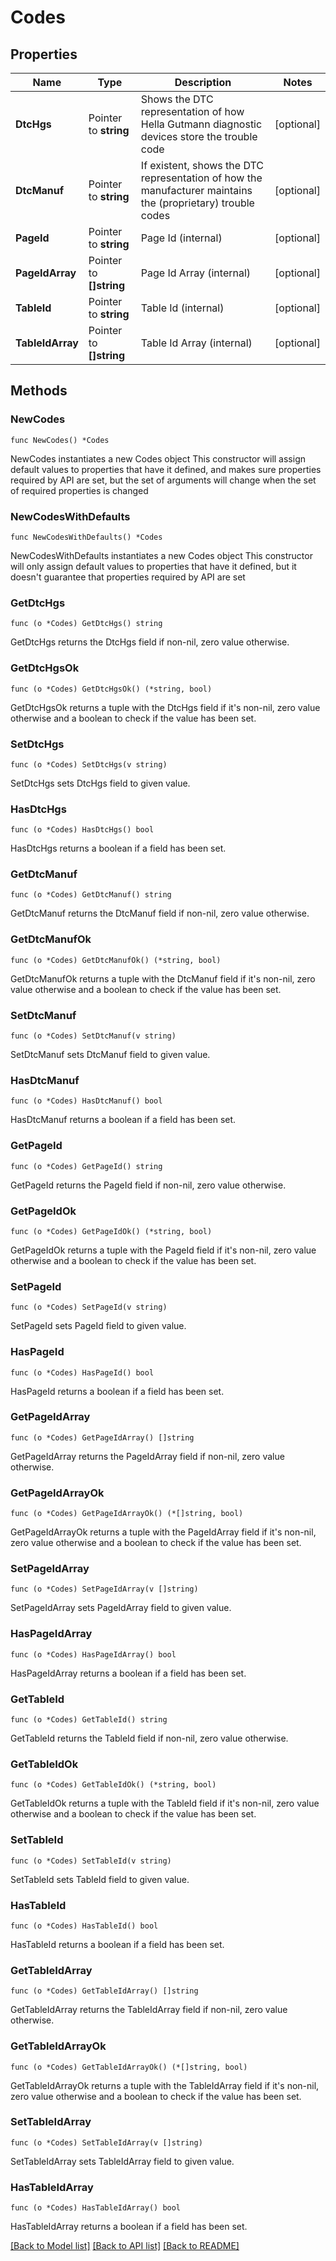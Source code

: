 # Codes

## Properties

Name | Type | Description | Notes
------------ | ------------- | ------------- | -------------
**DtcHgs** | Pointer to **string** | Shows the DTC representation of how Hella Gutmann diagnostic devices store the trouble code | [optional] 
**DtcManuf** | Pointer to **string** | If existent, shows the DTC representation of how the manufacturer maintains the (proprietary) trouble codes | [optional] 
**PageId** | Pointer to **string** | Page Id (internal) | [optional] 
**PageIdArray** | Pointer to **[]string** | Page Id Array (internal) | [optional] 
**TableId** | Pointer to **string** | Table Id (internal) | [optional] 
**TableIdArray** | Pointer to **[]string** | Table Id Array (internal) | [optional] 

## Methods

### NewCodes

`func NewCodes() *Codes`

NewCodes instantiates a new Codes object
This constructor will assign default values to properties that have it defined,
and makes sure properties required by API are set, but the set of arguments
will change when the set of required properties is changed

### NewCodesWithDefaults

`func NewCodesWithDefaults() *Codes`

NewCodesWithDefaults instantiates a new Codes object
This constructor will only assign default values to properties that have it defined,
but it doesn't guarantee that properties required by API are set

### GetDtcHgs

`func (o *Codes) GetDtcHgs() string`

GetDtcHgs returns the DtcHgs field if non-nil, zero value otherwise.

### GetDtcHgsOk

`func (o *Codes) GetDtcHgsOk() (*string, bool)`

GetDtcHgsOk returns a tuple with the DtcHgs field if it's non-nil, zero value otherwise
and a boolean to check if the value has been set.

### SetDtcHgs

`func (o *Codes) SetDtcHgs(v string)`

SetDtcHgs sets DtcHgs field to given value.

### HasDtcHgs

`func (o *Codes) HasDtcHgs() bool`

HasDtcHgs returns a boolean if a field has been set.

### GetDtcManuf

`func (o *Codes) GetDtcManuf() string`

GetDtcManuf returns the DtcManuf field if non-nil, zero value otherwise.

### GetDtcManufOk

`func (o *Codes) GetDtcManufOk() (*string, bool)`

GetDtcManufOk returns a tuple with the DtcManuf field if it's non-nil, zero value otherwise
and a boolean to check if the value has been set.

### SetDtcManuf

`func (o *Codes) SetDtcManuf(v string)`

SetDtcManuf sets DtcManuf field to given value.

### HasDtcManuf

`func (o *Codes) HasDtcManuf() bool`

HasDtcManuf returns a boolean if a field has been set.

### GetPageId

`func (o *Codes) GetPageId() string`

GetPageId returns the PageId field if non-nil, zero value otherwise.

### GetPageIdOk

`func (o *Codes) GetPageIdOk() (*string, bool)`

GetPageIdOk returns a tuple with the PageId field if it's non-nil, zero value otherwise
and a boolean to check if the value has been set.

### SetPageId

`func (o *Codes) SetPageId(v string)`

SetPageId sets PageId field to given value.

### HasPageId

`func (o *Codes) HasPageId() bool`

HasPageId returns a boolean if a field has been set.

### GetPageIdArray

`func (o *Codes) GetPageIdArray() []string`

GetPageIdArray returns the PageIdArray field if non-nil, zero value otherwise.

### GetPageIdArrayOk

`func (o *Codes) GetPageIdArrayOk() (*[]string, bool)`

GetPageIdArrayOk returns a tuple with the PageIdArray field if it's non-nil, zero value otherwise
and a boolean to check if the value has been set.

### SetPageIdArray

`func (o *Codes) SetPageIdArray(v []string)`

SetPageIdArray sets PageIdArray field to given value.

### HasPageIdArray

`func (o *Codes) HasPageIdArray() bool`

HasPageIdArray returns a boolean if a field has been set.

### GetTableId

`func (o *Codes) GetTableId() string`

GetTableId returns the TableId field if non-nil, zero value otherwise.

### GetTableIdOk

`func (o *Codes) GetTableIdOk() (*string, bool)`

GetTableIdOk returns a tuple with the TableId field if it's non-nil, zero value otherwise
and a boolean to check if the value has been set.

### SetTableId

`func (o *Codes) SetTableId(v string)`

SetTableId sets TableId field to given value.

### HasTableId

`func (o *Codes) HasTableId() bool`

HasTableId returns a boolean if a field has been set.

### GetTableIdArray

`func (o *Codes) GetTableIdArray() []string`

GetTableIdArray returns the TableIdArray field if non-nil, zero value otherwise.

### GetTableIdArrayOk

`func (o *Codes) GetTableIdArrayOk() (*[]string, bool)`

GetTableIdArrayOk returns a tuple with the TableIdArray field if it's non-nil, zero value otherwise
and a boolean to check if the value has been set.

### SetTableIdArray

`func (o *Codes) SetTableIdArray(v []string)`

SetTableIdArray sets TableIdArray field to given value.

### HasTableIdArray

`func (o *Codes) HasTableIdArray() bool`

HasTableIdArray returns a boolean if a field has been set.


[[Back to Model list]](../README.md#documentation-for-models) [[Back to API list]](../README.md#documentation-for-api-endpoints) [[Back to README]](../README.md)


